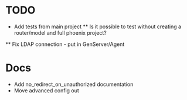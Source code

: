 # TODO
* Add tests from main project
** Is it possible to test without creating a router/model and full phoenix project?

** Fix LDAP connection - put in GenServer/Agent
# Docs

* Add no_redirect_on_unauthorized documentation
* Move advanced config out
